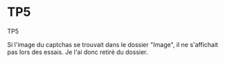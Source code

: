 # TP5
TP5

Si l'image du captchas se trouvait dans le dossier "Image", il ne s'affichait pas lors des essais. Je l'ai donc retiré du dossier.
